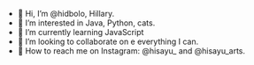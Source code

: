 - 🌸 Hi, I’m @hidbolo, Hillary.
- 🌺 I’m interested in Java, Python, cats.
- 🌼 I’m currently learning JavaScript
- 💞️ I’m looking to collaborate on e everything I can.
- 💮 How to reach me on Instagram: @hisayu_ and @hisayu_arts. 

<!---
hidbolo/hidbolo is a ✨ special ✨ repository because its `README.md` (this file) appears on your GitHub profile.
You can click the Preview link to take a look at your changes.
--->
